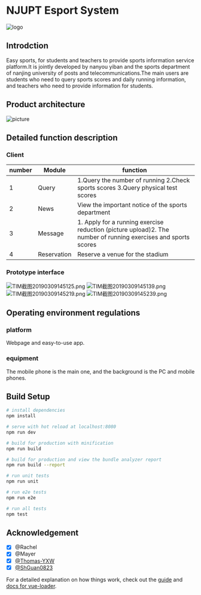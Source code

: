 # NJUPT Esport System

![logo](https://i.loli.net/2019/03/18/5c8f8df0260ca.png)
## Introdction


Easy sports, for students and teachers to provide sports information service platform.It is jointly developed by nanyou yiban and the sports department of nanjing university of posts and telecommunications.The main users are students who need to query sports scores and daily running information, and teachers who need to provide information for students.

## Product architecture

![picture](https://i.loli.net/2019/03/09/5c83bdbf54e6a.png)

## Detailed function description

### Client

| number | Module      | function                                                                                                       |
| ------ | ----------- | -------------------------------------------------------------------------------------------------------------- |
| 1      | Query       | 1.Query the number of running 2.Check sports scores 3.Query physical test scores                               |
| 2      | News        | View the important notice of the sports department                                                             |
| 3      | Message     | 1. Apply for a running exercise reduction (picture upload)2. The number of running exercises and sports scores |
| 4      | Reservation | Reserve a venue for the stadium                                                                                |

### Prototype interface

![TIM截图20190309145125.png](https://i.loli.net/2019/03/09/5c83724da882f.png)
![TIM截图20190309145139.png](https://i.loli.net/2019/03/09/5c83724d73e0e.png)
![TIM截图20190309145219.png](https://i.loli.net/2019/03/09/5c83724de535f.png)
![TIM截图20190309145239.png](https://i.loli.net/2019/03/09/5c83724d912d3.png)

## Operating environment regulations

### platform

Webpage and easy-to-use app.

### equipment

The mobile phone is the main one, and the background is the PC and mobile phones.

## Build Setup

```bash
# install dependencies
npm install

# serve with hot reload at localhost:8080
npm run dev

# build for production with minification
npm run build

# build for production and view the bundle analyzer report
npm run build --report

# run unit tests
npm run unit

# run e2e tests
npm run e2e

# run all tests
npm test
```
## Acknowledgement

- [x] @Rachel 
- [x] @Mayer
- [x] [@Thomas-YXW](https://github.com/Thomas-YXW)
- [x] [@ShGuan0823](https://github.com/ShGuan0823)

For a detailed explanation on how things work, check out the [guide](http://vuejs-templates.github.io/webpack/) and [docs for vue-loader](http://vuejs.github.io/vue-loader).
